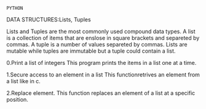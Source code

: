     PYTHON
DATA STRUCTURES:Lists, Tuples

Lists and Tuples are the most commonly used compound data types.
A list is a collection of items that are enslose in square brackets and separeted by commas.
A tuple is a number of values separeted by commas.
Lists are mutable while tuples are immutable but a tuple could contain a list.

0.Print a list of integers
This program prints the items in a list one at a time.

1.Secure access to an element in a list
This functionretrives an element from a list like in c.

2.Replace element.
This function replaces an element of a list at a specific position.
